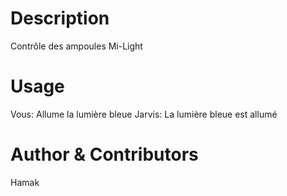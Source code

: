 # Description
Contrôle des ampoules Mi-Light

# Usage
Vous: Allume la lumière bleue
Jarvis: La lumière bleue est allumé

# Author & Contributors
Hamak
